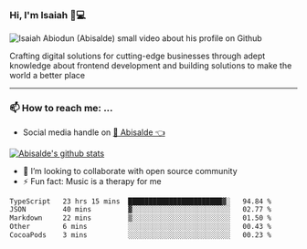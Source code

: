 ### Hi, I'm Isaiah 🌻💻

<img src="https://res.cloudinary.com/abisalde/image/upload/c_scale,h_311,w_816/v1616039512/Abisalde_github.gif" alt="Isaiah Abiodun (Abisalde) small video about his profile on Github">

Crafting digital solutions for cutting-edge businesses through adept knowledge about frontend development and building solutions to make the world a better place
<hr>

### 📫 How to reach me: ...
- Social media handle on <a href="https://twitter.com/abisalde">🔔  Abisalde   👈</a>


[![Abisalde's github stats](https://github-readme-stats.vercel.app/api?username=abisalde)](https://github.com/abisalde/github-readme-stats)

- 👯 I’m looking to collaborate with open source community
- ⚡ Fun fact: Music is a therapy for me


<!--
**abisalde/Abisalde** is a ✨ _special_ ✨ repository because its `README.md` (this file) appears on your GitHub profile.

Here are some ideas to get you started:


- 👯 I’m looking to collaborate with open source community
- 🤔 I’m looking for help with ...
- 💬 Ask me about ...
- 📫 How to reach me: ...
- 😄 Pronouns: ...
- ⚡ Fun fact: ...
-->

<!--START_SECTION:waka-->

```txt
TypeScript   23 hrs 15 mins  ███████████████████████▓░   94.84 %
JSON         40 mins         ▓░░░░░░░░░░░░░░░░░░░░░░░░   02.77 %
Markdown     22 mins         ▒░░░░░░░░░░░░░░░░░░░░░░░░   01.50 %
Other        6 mins          ░░░░░░░░░░░░░░░░░░░░░░░░░   00.43 %
CocoaPods    3 mins          ░░░░░░░░░░░░░░░░░░░░░░░░░   00.23 %
```

<!--END_SECTION:waka-->

